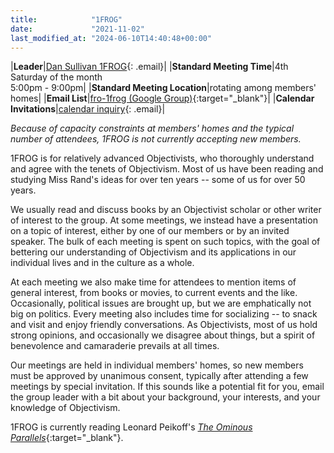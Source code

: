 ```yaml
---
title:            "1FROG"
date:             "2021-11-02"
last_modified_at: "2024-06-10T14:40:48+00:00"
---
```


|**Leader**|[Dan Sullivan 1FROG](){: .email}|
|**Standard Meeting Time**|4th Saturday of the month<br />5:00pm - 9:00pm|
|**Standard Meeting Location**|rotating among members' homes|
|**Email List**|[fro-1frog (Google Group)](https://groups.google.com/g/fro-1frog/about){:target="&lowbar;blank"}|
|**Calendar Invitations**|[calendar inquiry](){: .email}|

_Because of capacity constraints at members' homes and the typical number of attendees, 1FROG is not currently accepting new members._

1FROG is for relatively advanced Objectivists, who thoroughly understand and agree with the tenets of Objectivism. Most of us have been reading and studying Miss Rand's ideas for over ten years -- some of us for over 50 years.

We usually read and discuss books by an Objectivist scholar or other writer of interest to the group. At some meetings, we instead have a presentation on a topic of interest, either by one of our members or by an invited speaker. The bulk of each meeting is spent on such topics, with the goal of bettering our understanding of Objectivism and its applications in our individual lives and in the culture as a whole.

At each meeting we also make time for attendees to mention items of general interest, from books or movies, to current events and the like. Occasionally, political issues are brought up, but we are emphatically not big on politics. Every meeting also includes time for socializing -- to snack and visit and enjoy friendly conversations. As Objectivists, most of us hold strong opinions, and occasionally we disagree about things, but a spirit of benevolence and camaraderie prevails at all times.

Our meetings are held in individual members' homes, so new members must be approved by unanimous consent, typically after attending a few meetings by special invitation. If this sounds like a potential fit for you, email the group leader with a bit about your background, your interests, and your knowledge of Objectivism.

1FROG is currently reading Leonard Peikoff's [_The Ominous Parallels_](https://www.amazon.com/Ominous-Parallels-Leonard-Peikoff-ebook/dp/B002OSXD82/){:target="&lowbar;blank"}.
